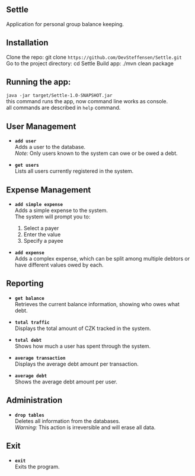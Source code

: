 Settle
---

Application for personal group balance keeping.

Installation
---

Clone the repo: git clone ``https://github.com/DevSteffensen/Settle.git``\
Go to the project directory: cd Settle
Build app: ./mvn clean package

Running the app:
---
``java -jar target/Settle-1.0-SNAPSHOT.jar``\
this command runs the app, now command line works as console.\
all commands are described in ``help`` command.


## User Management

- **`add user`**  
  Adds a user to the database.  
  *Note:* Only users known to the system can owe or be owed a debt.

- **`get users`**  
  Lists all users currently registered in the system.


## Expense Management

- **`add simple expense`**  
  Adds a simple expense to the system.  
  The system will prompt you to:  
  1. Select a payer  
  2. Enter the value  
  3. Specify a payee

- **`add expense`**  
  Adds a complex expense, which can be split among multiple debtors or have different values owed by each.



## Reporting

- **`get balance`**  
  Retrieves the current balance information, showing who owes what debt.

- **`total traffic`**  
  Displays the total amount of CZK tracked in the system.

- **`total debt`**  
  Shows how much a user has spent through the system.

- **`average transaction`**  
  Displays the average debt amount per transaction.

- **`average debt`**  
  Shows the average debt amount per user.



## Administration

- **`drop tables`**  
  Deletes all information from the databases.  
  *Warning:* This action is irreversible and will erase all data.



## Exit

- **`exit`**  
  Exits the program.

